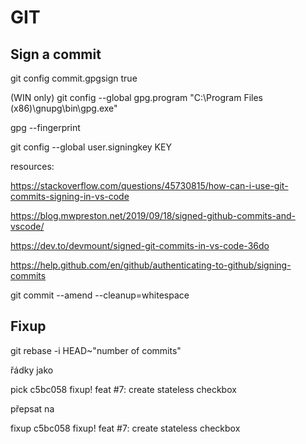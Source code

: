 # GIT

## Sign a commit

git config commit.gpgsign true 

(WIN only) git config --global gpg.program "C:\Program Files (x86)\gnupg\bin\gpg.exe"

gpg --fingerprint

git config --global user.signingkey KEY


resources:

https://stackoverflow.com/questions/45730815/how-can-i-use-git-commits-signing-in-vs-code

https://blog.mwpreston.net/2019/09/18/signed-github-commits-and-vscode/

https://dev.to/devmount/signed-git-commits-in-vs-code-36do

https://help.github.com/en/github/authenticating-to-github/signing-commits

git commit --amend --cleanup=whitespace

## Fixup

git rebase -i HEAD~"number of commits"

řádky jako

pick c5bc058 fixup! feat #7: create stateless checkbox

přepsat na

fixup c5bc058 fixup! feat #7: create stateless checkbox
